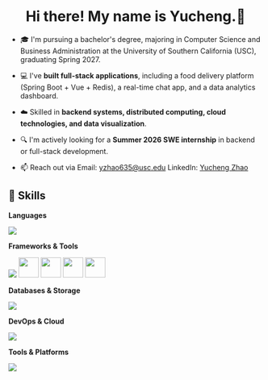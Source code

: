<h1 align="center">Hi there! My name is Yucheng.👋</h1>

- 🎓 I'm pursuing a bachelor's degree, majoring in Computer Science and Business Administration at the University of Southern California (USC), graduating Spring 2027.
  
- 💻 I've **built full-stack applications**, including a food delivery platform (Spring Boot + Vue + Redis), a real-time chat app, and a data analytics dashboard.
  
- ☁️ Skilled in **backend systems, distributed computing, cloud technologies, and data visualization**.
  
- 🔍 I'm actively looking for a **Summer 2026 SWE internship** in backend or full-stack development.
  
- 📫 Reach out via Email: yzhao635@usc.edu    LinkedIn: [Yucheng Zhao](https://www.linkedin.com/in/yucheng-zhao-387638253/)  

## 🔧 Skills

**Languages**  
<p>
  <img src="https://skillicons.dev/icons?i=java,cpp,python,javascript,typescript" />
</p>

**Frameworks & Tools**  
<p>
  <img src="https://skillicons.dev/icons?i=spring,react,nodejs,express,flask" />
  <img src="https://cdn.jsdelivr.net/gh/devicons/devicon/icons/maven/maven-original.svg" width="40" height="40"/>
  <img src="https://cdn.simpleicons.org/springboot/6DB33F" width="40" height="40"/>
  <img src="https://cdn.simpleicons.org/apachemaven/C71A36" width="40" height="40"/>
  <img src="https://cdn.simpleicons.org/gradle/02303A" width="40" height="40"/>
</p>




**Databases & Storage**  
<p>
  <img src="https://skillicons.dev/icons?i=mysql,postgres,redis,mongodb" />
</p>

**DevOps & Cloud**  
<p>
  <img src="https://skillicons.dev/icons?i=docker,nginx,aws" />
</p>

**Tools & Platforms**  
<p>
  <img src="https://skillicons.dev/icons?i=git,github,linux" />
</p>

